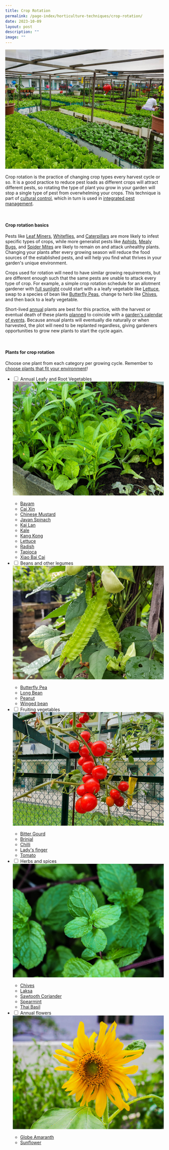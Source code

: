 ```yaml
---
title: Crop Rotation
permalink: /page-index/horticulture-techniques/crop-rotation/
date: 2023-10-09
layout: post
description: ""
image: ""
---
```

<section>
	<img title="A Community Garden growing a variety of leafy vegetables for an event. Photo by Jacqueline Chua." src="/images/Garden%20design/BukitPanjangZone8_JacChua.jpg">
	<p>Crop rotation is the practice of changing crop types every harvest cycle or so. It is a good practice to reduce pest loads as different crops will attract different pests, so rotating the type of plant you grow in your garden will stop a single type of pest from overwhelming your crops. This technique is part of <a href="/page-index/horticulture-techniques/pest-control/#cultural_control">cultural control</a>, which in turn is used in <a href="/page-index/horticulture-techniques/ipm/">integrated pest management</a>.</p>
<br>	
</section>
<section>
	<h4>Crop rotation basics</h4>
	<p>Pests like <a href="/page-index/pests/leaf-miner/">Leaf Miners</a>, <a href="/page-index/pests/whiteflies/">Whiteflies</a>, and <a href="/page-index/pests/caterpillars/">Caterpillars</a> are more likely to infest specific types of crops, while more generalist pests like <a href="/page-index/pests/aphids/">Aphids</a>, <a href="/page-index/pests/mealy-bugs/">Mealy Bugs</a>, and <a href="/page-index/pests/spider-mites/">Spider Mites</a> are likely to remain on and attack unhealthy plants. Changing your plants after every growing season will reduce the food sources of the established pests, and will help you find what thrives in your garden's unique environment.</p>
	<p>Crops used for rotation will need to have similar growing requirements, but are different enough such that the same pests are unable to attack every type of crop. For example, a simple crop rotation schedule for an allotment gardener with <a href="/page-index/horticulture-techniques/gauging-light/">full sunlight</a> could start with a a leafy vegetable like <a href="/page-index/edible-plants/lettuce/">Lettuce</a>, swap to a species of bean like <a href="/page-index/edible-plants/butterfly-pea/">Butterfly Peas</a>, change to herb like <a href="/page-index/edible-plants/chives/">Chives</a>, and then back to a leafy vegetable.</p>
	<p>Short-lived <a href="/learn-more-about-gardening/glossary/#a">annual</a> plants are best for this practice, with the harvest or eventual death of these plants <a href="/digital-tools/sowing-planner/"> planned</a> to coincide with a <a href="/page-index/garden-group-management/managing-a-community-garden-group/">garden's calendar of events</a>. Because annual plants will eventually die naturally or when harvested, the plot will need to be replanted regardless, giving gardeners opportunities to grow new plants to start the cycle again.</p>
<br>
</section>
<section>
	<h4>Plants for crop rotation</h4>
	<p>Choose one plant from each category per growing cycle. Remember to <a href="/page-index/horticulture-techniques/choosing-plants/">choose plants that fit your environment</a>!</p>
	<ul class="jekyllcodex_accordion">
		<li><input type="checkbox" id="accordion1">
		<label for="accordion1">Annual Leafy and Root Vegetables</label><div>
			<img title="Leafy Vegetables growing in a Community Garden. Photo by Jacqueline Chua." src="/images/Plants/LeafyVeg_JacChua.jpg">
			<ul>
				<li><a href="/page-index/edible-plants/bayam/">Bayam</a></li>
				<li><a href="/page-index/edible-plants/cai-xin/">Cai Xin</a></li>
				<li><a href="/page-index/edible-plants/chinese-mustard/">Chinese Mustard</a></li>
				<li><a href="/page-index/edible-plants/javan-spinach/">Javan Spinach</a></li>
				<li><a href="/page-index/edible-plants/kai-lan/">Kai Lan</a></li>
				<li><a href="/page-index/edible-plants/kale/">Kale</a></li>
				<li><a href="/page-index/edible-plants/kang-kong/">Kang Kong</a></li>
				<li><a href="/page-index/edible-plants/lettuce/">Lettuce</a></li>
				<li><a href="/page-index/edible-plants/radish/">Radish</a></li>
				<li><a href="/page-index/edible-plants/tapioca/">Tapioca</a></li>
				<li><a href="/page-index/edible-plants/xiao-bai-cai/">Xiao Bai Cai</a></li>
			</ul>
			</div></li>
		<li><input type="checkbox" id="accordion2">
		<label for="accordion2">Beans and other legumes</label><div>
			<img title="Winged beans. Photo by Jacqueline Chua." src="/images/Plants/WingedBean_JacChua%20(2).jpg"> 
					<ul>
				<li><a href="/page-index/edible-plants/butterfly-pea/">Butterfly Pea</a></li>
				<li><a href="/page-index/edible-plants/long-bean/">Long Bean</a></li>
				<li><a href="/page-index/edible-plants/peanut/">Peanut</a></li>
				<li><a href="/page-index/edible-plants/winged-bean/">Winged bean</a></li>
			</ul>
			</div></li>
		<li><input type="checkbox" id="accordion3">
		<label for="accordion3">Fruiting vegetables</label><div>
			<img title="Cherry Tomatoes. Photo by Jacqueline Chua." src="/images/Plants/Tomato_JacChua%20(4).jpg"> 
								<ul>
									<li><a href="/page-index/edible-plants/bitter-gourd/">Bitter Gourd</a></li>
				<li><a href="/page-index/edible-plants/brinjal/">Brinjal</a></li>
				<li><a href="/page-index/edible-plants/chilli/">Chilli</a></li>
				<li><a href="/page-index/edible-plants/ladys-finger/">Lady's finger</a></li>
				<li><a href="/page-index/edible-plants/tomato/">Tomato</a></li>
			</ul>
			</div></li>
		<li><input type="checkbox" id="accordion4">
		<label for="accordion4">Herbs and spices</label><div>
			<img title="Spearmint. Photo by Jacqueline Chua." src="/images/Plants/EnglishMint_JacChua%20(2).jpg"> 
											<ul>
				<li><a href="/page-index/edible-plants/chives/">Chives</a></li>
				<li><a href="/page-index/edible-plants/laksa/">Laksa</a></li>
				<li><a href="/page-index/edible-plants/sawtooth-corriander/">Sawtooth Coriander</a></li>
				<li><a href="/page-index/edible-plants/spearmint/">Spearmint</a></li>
				<li><a href="/page-index/edible-plants/thai-basil/">Thai Basil</a></li>
			</ul>
			</div></li>
		<li><input type="checkbox" id="accordion5">
		<label for="accordion5">Annual flowers</label><div>
			<img title="A sunflower. Photo by Jacqueline Chua." src="/images/Plants/SunflowerJacChua%20(1).jpg"> 
														<ul>
					<li><a href="/page-index/ornamental-plants/globe-amaranth/">Globe Amaranth</a></li>
				<li><a href="/page-index/edible-plants/sunflower/">Sunflower</a></li>
			</ul>
			</div></li>
		</ul>
	<br>
</section>